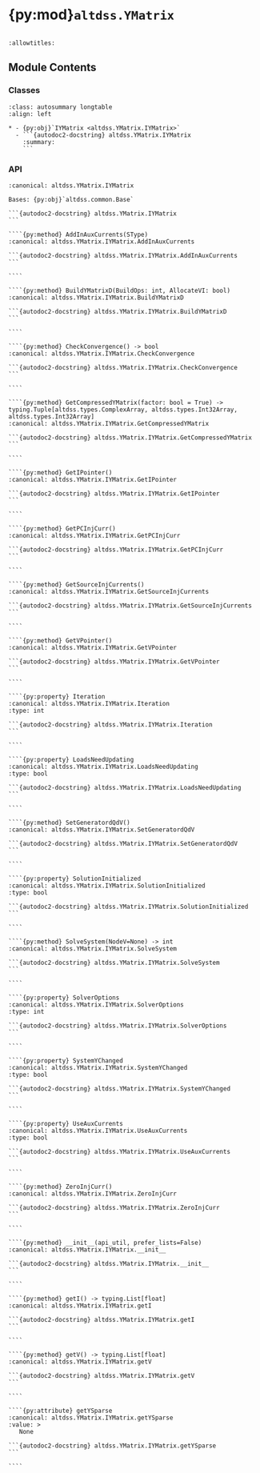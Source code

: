 # {py:mod}`altdss.YMatrix`

```{py:module} altdss.YMatrix
```

```{autodoc2-docstring} altdss.YMatrix
:allowtitles:
```

## Module Contents

### Classes

````{list-table}
:class: autosummary longtable
:align: left

* - {py:obj}`IYMatrix <altdss.YMatrix.IYMatrix>`
  - ```{autodoc2-docstring} altdss.YMatrix.IYMatrix
    :summary:
    ```
````

### API

`````{py:class} IYMatrix(api_util, prefer_lists=False)
:canonical: altdss.YMatrix.IYMatrix

Bases: {py:obj}`altdss.common.Base`

```{autodoc2-docstring} altdss.YMatrix.IYMatrix
```

````{py:method} AddInAuxCurrents(SType)
:canonical: altdss.YMatrix.IYMatrix.AddInAuxCurrents

```{autodoc2-docstring} altdss.YMatrix.IYMatrix.AddInAuxCurrents
```

````

````{py:method} BuildYMatrixD(BuildOps: int, AllocateVI: bool)
:canonical: altdss.YMatrix.IYMatrix.BuildYMatrixD

```{autodoc2-docstring} altdss.YMatrix.IYMatrix.BuildYMatrixD
```

````

````{py:method} CheckConvergence() -> bool
:canonical: altdss.YMatrix.IYMatrix.CheckConvergence

```{autodoc2-docstring} altdss.YMatrix.IYMatrix.CheckConvergence
```

````

````{py:method} GetCompressedYMatrix(factor: bool = True) -> typing.Tuple[altdss.types.ComplexArray, altdss.types.Int32Array, altdss.types.Int32Array]
:canonical: altdss.YMatrix.IYMatrix.GetCompressedYMatrix

```{autodoc2-docstring} altdss.YMatrix.IYMatrix.GetCompressedYMatrix
```

````

````{py:method} GetIPointer()
:canonical: altdss.YMatrix.IYMatrix.GetIPointer

```{autodoc2-docstring} altdss.YMatrix.IYMatrix.GetIPointer
```

````

````{py:method} GetPCInjCurr()
:canonical: altdss.YMatrix.IYMatrix.GetPCInjCurr

```{autodoc2-docstring} altdss.YMatrix.IYMatrix.GetPCInjCurr
```

````

````{py:method} GetSourceInjCurrents()
:canonical: altdss.YMatrix.IYMatrix.GetSourceInjCurrents

```{autodoc2-docstring} altdss.YMatrix.IYMatrix.GetSourceInjCurrents
```

````

````{py:method} GetVPointer()
:canonical: altdss.YMatrix.IYMatrix.GetVPointer

```{autodoc2-docstring} altdss.YMatrix.IYMatrix.GetVPointer
```

````

````{py:property} Iteration
:canonical: altdss.YMatrix.IYMatrix.Iteration
:type: int

```{autodoc2-docstring} altdss.YMatrix.IYMatrix.Iteration
```

````

````{py:property} LoadsNeedUpdating
:canonical: altdss.YMatrix.IYMatrix.LoadsNeedUpdating
:type: bool

```{autodoc2-docstring} altdss.YMatrix.IYMatrix.LoadsNeedUpdating
```

````

````{py:method} SetGeneratordQdV()
:canonical: altdss.YMatrix.IYMatrix.SetGeneratordQdV

```{autodoc2-docstring} altdss.YMatrix.IYMatrix.SetGeneratordQdV
```

````

````{py:property} SolutionInitialized
:canonical: altdss.YMatrix.IYMatrix.SolutionInitialized
:type: bool

```{autodoc2-docstring} altdss.YMatrix.IYMatrix.SolutionInitialized
```

````

````{py:method} SolveSystem(NodeV=None) -> int
:canonical: altdss.YMatrix.IYMatrix.SolveSystem

```{autodoc2-docstring} altdss.YMatrix.IYMatrix.SolveSystem
```

````

````{py:property} SolverOptions
:canonical: altdss.YMatrix.IYMatrix.SolverOptions
:type: int

```{autodoc2-docstring} altdss.YMatrix.IYMatrix.SolverOptions
```

````

````{py:property} SystemYChanged
:canonical: altdss.YMatrix.IYMatrix.SystemYChanged
:type: bool

```{autodoc2-docstring} altdss.YMatrix.IYMatrix.SystemYChanged
```

````

````{py:property} UseAuxCurrents
:canonical: altdss.YMatrix.IYMatrix.UseAuxCurrents
:type: bool

```{autodoc2-docstring} altdss.YMatrix.IYMatrix.UseAuxCurrents
```

````

````{py:method} ZeroInjCurr()
:canonical: altdss.YMatrix.IYMatrix.ZeroInjCurr

```{autodoc2-docstring} altdss.YMatrix.IYMatrix.ZeroInjCurr
```

````

````{py:method} __init__(api_util, prefer_lists=False)
:canonical: altdss.YMatrix.IYMatrix.__init__

```{autodoc2-docstring} altdss.YMatrix.IYMatrix.__init__
```

````

````{py:method} getI() -> typing.List[float]
:canonical: altdss.YMatrix.IYMatrix.getI

```{autodoc2-docstring} altdss.YMatrix.IYMatrix.getI
```

````

````{py:method} getV() -> typing.List[float]
:canonical: altdss.YMatrix.IYMatrix.getV

```{autodoc2-docstring} altdss.YMatrix.IYMatrix.getV
```

````

````{py:attribute} getYSparse
:canonical: altdss.YMatrix.IYMatrix.getYSparse
:value: >
   None

```{autodoc2-docstring} altdss.YMatrix.IYMatrix.getYSparse
```

````

`````
